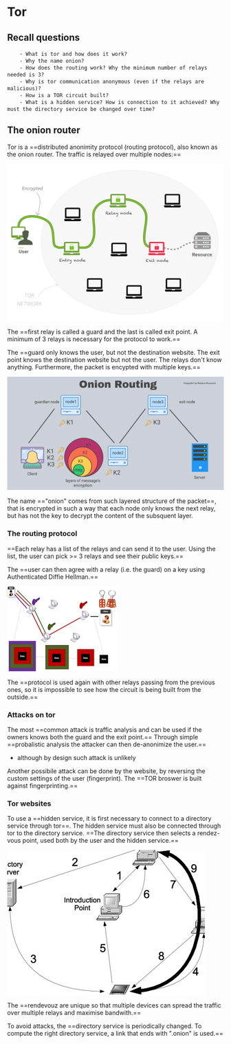 # Tor

## Recall questions 
        - What is tor and how does it work? 
        - Why the name onion?
        - How does the routing work? Why the minimum number of relays needed is 3?
        - Why is tor communication anonymous (even if the relays are malicious)?
        - How is a TOR circuit built?
        - What is a hidden service? How is connection to it achieved? Why must the directory service be changed over time? 

## The onion router

Tor is a ==distributed anonimity protocol (routing protocol), also known as the onion router.
The traffic is relayed over multiple nodes:==

![](../../../static/DS/tor.png)

The ==first relay is called a guard and the last is called exit point. A minimum of 3 relays is necessary for the protocol to work.==

The ==guard only knows the user, but not the destination website. The exit point knows the destination website but not the user. The relays don't
know anything. Furthermore, the packet is encypted with multiple keys.==

![](../../../static/DS/tor1.png)
 
The name =="onion" comes from such layered structure of the packet==, that is encrypted in such a way that each node only knows the next relay, but has not the key to decrypt the content of the subsquent layer.

### The routing protocol

==Each relay has a list of the relays and can send it to the user. Using the list, the
user can pick >= 3 relays and see their public keys.==

The ==user can then agree with a relay (i.e. the guard) on a key using Authenticated Diffie Hellman.==

![](../../../static/DS/tor2.png)

The ==protocol is used again with other relays passing from the previous ones, so it is impossible to see how the circuit is being built from the outside.==

### Attacks on tor

The most ==common attack is traffic analysis and can be used if the owners knows both the guard and the exit point.==
Through simple ==probalistic analysis the attacker can then de-anonimize the user.==
- although by design such attack is unlikely

Another possibile attack can be done by the website, by reversing the custom settings of the user (fingerprint).
The ==TOR broswer is built against fingerprinting.==

### Tor websites

To use a ==hidden service, it is first necessary to connect to a directory service through tor==. The hidden service must also be connected
through tor to the directory service. ==The directory service then selects a rendez-vous point, used both by the user and the hidden service.==

![](../../../static/DS/tor3.png)

The ==rendevouz are unique so that multiple devices can spread the traffic over multiple relays and maximise bandwith.==

To avoid attacks, the ==directory service is periodically changed. To compute the right directory service, a link that ends with ".onion" is used.==